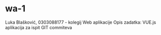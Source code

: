 # wa-1

 Luka Blašković, 0303088177 - kolegij Web aplikacije
Opis zadatka: VUE.js aplikacija za ispit GIT commiteva

